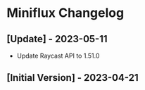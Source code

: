 # Miniflux Changelog

## [Update] - 2023-05-11
  - Update Raycast API to 1.51.0

## [Initial Version] - 2023-04-21
